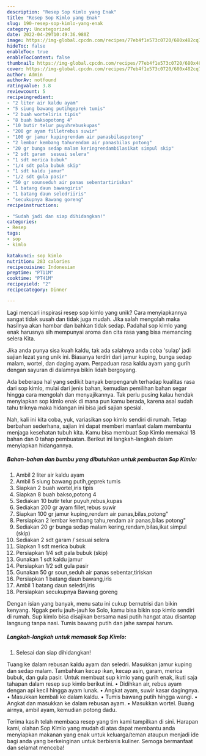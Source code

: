 ```yaml
---
description: "Resep Sop Kimlo yang Enak"
title: "Resep Sop Kimlo yang Enak"
slug: 190-resep-sop-kimlo-yang-enak
category: Uncategorized
date: 2022-04-29T10:49:36.980Z
image: https://img-global.cpcdn.com/recipes/77eb4f1e573c0720/680x482cq70/sop-kimlo-foto-resep-utama.jpg
hideToc: false
enableToc: true
enableTocContent: false
thumbnail: https://img-global.cpcdn.com/recipes/77eb4f1e573c0720/680x482cq70/sop-kimlo-foto-resep-utama.jpg
cover: https://img-global.cpcdn.com/recipes/77eb4f1e573c0720/680x482cq70/sop-kimlo-foto-resep-utama.jpg
author: Admin
authorAv: notfound
ratingvalue: 3.8
reviewcount: 5
recipeingredient:
- "2 liter air kaldu ayam"
- "5 siung bawang putihgeprek tumis"
- "2 buah worteliris tipis"
- "8 buah baksopotong 4"
- "10 butir telur puyuhrebuskupas"
- "200 gr ayam filletrebus suwir"
- "100 gr jamur kupingrendam air panasbilaspotong"
- "2 lembar kembang tahurendam air panasbilas potong"
- "20 gr bunga sedap malam keringrendambilasikat simpul skip"
- "2 sdt garam  sesuai selera"
- "1 sdt merica bubuk"
- "1/4 sdt pala bubuk skip"
- "1 sdt kaldu jamur"
- "1/2 sdt gula pasir"
- "50 gr sounseduh air panas sebentartiriskan"
- "1 batang daun bawangiris"
- "1 batang daun seledriiris"
- "secukupnya Bawang goreng"
recipeinstructions:

- "Sudah jadi dan siap dihidangkan!"
categories:
- Resep
tags:
- sop
- kimlo

katakunci: sop kimlo 
nutrition: 283 calories
recipecuisine: Indonesian
preptime: "PT11M"
cooktime: "PT41M"
recipeyield: "2"
recipecategory: Dinner

---
```





Lagi mencari inspirasi resep sop kimlo yang unik? Cara menyiapkannya sangat tidak susah dan tidak juga mudah. Jika salah mengolah maka hasilnya akan hambar dan bahkan tidak sedap. Padahal sop kimlo yang enak harusnya sih mempunyai aroma dan cita rasa yang bisa memancing selera Kita.





Jika anda punya sisa kuah kaldu, tak ada salahnya anda coba &#39;sulap&#39; jadi sajian lezat yang unik ini. Biasanya terdiri dari jamur kuping, bunga sedap malam, wortel, dan daging ayam. Perpaduan rasa kaldu ayam yang gurih dengan sayuran di dalamnya bikin lidah bergoyang.

Ada beberapa hal yang sedikit banyak berpengaruh terhadap kualitas rasa dari sop kimlo, mulai dari jenis bahan, kemudian pemilihan bahan segar hingga cara mengolah dan menyajikannya. Tak perlu pusing kalau hendak menyiapkan sop kimlo enak di mana pun kamu berada, karena asal sudah tahu triknya maka hidangan ini bisa jadi sajian spesial.






Nah, kali ini kita coba, yuk, variasikan sop kimlo sendiri di rumah. Tetap berbahan sederhana, sajian ini dapat memberi manfaat dalam membantu menjaga kesehatan tubuh kita. Kamu bisa membuat Sop Kimlo memakai 18 bahan dan 0 tahap pembuatan. Berikut ini langkah-langkah dalam menyiapkan hidangannya.

<!--inarticleads1-->

##### Bahan-bahan dan bumbu yang dibutuhkan untuk pembuatan Sop Kimlo:

1. Ambil 2 liter air kaldu ayam
1. Ambil 5 siung bawang putih,geprek tumis
1. Siapkan 2 buah wortel,iris tipis
1. Siapkan 8 buah bakso,potong 4
1. Sediakan 10 butir telur puyuh,rebus,kupas
1. Sediakan 200 gr ayam fillet,rebus suwir
1. Siapkan 100 gr jamur kuping,rendam air panas,bilas,potong&#34;
1. Persiapkan 2 lembar kembang tahu,rendam air panas,bilas potong&#34;
1. Sediakan 20 gr bunga sedap malam kering,rendam,bilas,ikat simpul (skip)
1. Sediakan 2 sdt garam / sesuai selera
1. Siapkan 1 sdt merica bubuk
1. Persiapkan 1/4 sdt pala bubuk (skip)
1. Gunakan 1 sdt kaldu jamur
1. Persiapkan 1/2 sdt gula pasir
1. Gunakan 50 gr soun,seduh air panas sebentar,tiriskan
1. Persiapkan 1 batang daun bawang,iris
1. Ambil 1 batang daun seledri,iris
1. Persiapkan secukupnya Bawang goreng


Dengan isian yang banyak, menu satu ini cukup bernutrisi dan bikin kenyang. Nggak perlu jauh-jauh ke Solo, kamu bisa bikin sop kimlo sendiri di rumah. Sup kimlo bisa disajikan bersama nasi putih hangat atau disantap langsung tanpa nasi. Tumis bawang putih dan jahe sampai harum. 

<!--inarticleads2-->

##### Langkah-langkah untuk memasak Sop Kimlo:


1. Selesai dan siap dihidangkan!

Tuang ke dalam rebusan kaldu ayam dan seledri. Masukkan jamur kuping dan sedap malam. Tambahkan kecap ikan, kecap asin, garam, merica bubuk, dan gula pasir. Untuk membuat sup kimlo yang gurih enak, ikuti saja tahapan dalam resep sup kimlo berikut ini. • Didihkan air, rebus ayam dengan api kecil hingga ayam lunak. • Angkat ayam, suwir kasar dagingnya. • Masukkan kembali ke dalam kaldu. • Tumis bawang putih hingga wangi. • Angkat dan masukkan ke dalam rebusan ayam. • Masukkan wortel. Buang airnya, ambil ayam, kemudian potong dadu. 

Terima kasih telah membaca resep yang tim kami tampilkan di sini. Harapan kami, olahan Sop Kimlo yang mudah di atas dapat membantu anda menyiapkan makanan yang enak untuk keluarga/teman ataupun menjadi ide bagi anda yang berkeinginan untuk berbisnis kuliner. Semoga bermanfaat dan selamat mencoba!
